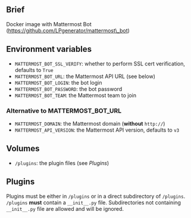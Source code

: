## Brief
Docker image with Mattermost Bot (https://github.com/LPgenerator/mattermost\_bot)

## Environment variables
- `MATTERMOST_BOT_SSL_VERIFY`: whether to perform SSL cert verification, defaults to `True`
- `MATTERMOST_BOT_URL`: the Mattermost API URL (see below)
- `MATTERMOST_BOT_LOGIN`: the bot login
- `MATTERMOST_BOT_PASSWORD`: the bot password
- `MATTERMOST_BOT_TEAM`: the Mattermost team to join

### Alternative to MATTERMOST\_BOT\_URL
- `MATTERMOST_DOMAIN`: the Mattermost domain (**without** `http://`)
- `MATTERMOST_API_VERSION`: the Mattermost API version, defaults to `v3`

## Volumes
- `/plugins`: the plugin files (see *Plugins*)

## Plugins
Plugins must be either in `/plugins` or in a direct subdirectory of `/plugins`. `/plugins` **must** contain a `__init__.py` file. Subdirectories not containing `__init__.py` file are allowed and will be ignored.
